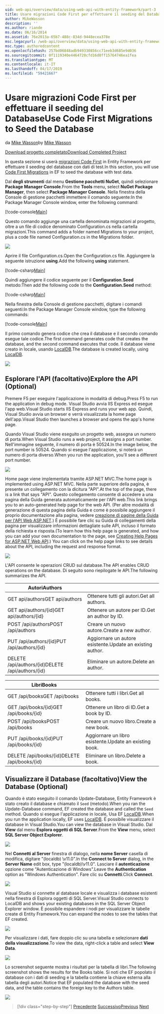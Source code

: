 ```yaml
---
uid: web-api/overview/data/using-web-api-with-entity-framework/part-3
title: Usare migrazioni Code First per effettuare il seeding del Database | Microsoft Docs
author: MikeWasson
description: ''
ms.author: riande
ms.date: 06/16/2014
ms.assetid: 76e2013a-65b7-488c-834d-9448ecea378e
msc.legacyurl: /web-api/overview/data/using-web-api-with-entity-framework/part-3
msc.type: authoredcontent
ms.openlocfilehash: 257bd06848adb949330856cc71eeb3d685e9d036
ms.sourcegitcommit: 0f1119340e4464720cfd16d0ff15764746ea1fea
ms.translationtype: MT
ms.contentlocale: it-IT
ms.lasthandoff: 04/17/2019
ms.locfileid: "59421667"
---
```

# <a name="use-code-first-migrations-to-seed-the-database"></a><span data-ttu-id="4a770-102">Usare migrazioni Code First per effettuare il seeding del Database</span><span class="sxs-lookup"><span data-stu-id="4a770-102">Use Code First Migrations to Seed the Database</span></span>

<span data-ttu-id="4a770-103">da [Mike Wasson](https://github.com/MikeWasson)</span><span class="sxs-lookup"><span data-stu-id="4a770-103">by [Mike Wasson](https://github.com/MikeWasson)</span></span>

[<span data-ttu-id="4a770-104">Download progetto completato</span><span class="sxs-lookup"><span data-stu-id="4a770-104">Download Completed Project</span></span>](https://github.com/MikeWasson/BookService)

<span data-ttu-id="4a770-105">In questa sezione si userà [migrazioni Code First](https://msdn.microsoft.com/data/jj591621) in Entity Framework per effettuare il seeding del database con dati di test.</span><span class="sxs-lookup"><span data-stu-id="4a770-105">In this section, you will use [Code First Migrations](https://msdn.microsoft.com/data/jj591621) in EF to seed the database with test data.</span></span>

<span data-ttu-id="4a770-106">Dal **degli strumenti** dal menu **Gestione pacchetti NuGet**, quindi selezionare **Package Manager Console**.</span><span class="sxs-lookup"><span data-stu-id="4a770-106">From the **Tools** menu, select **NuGet Package Manager**, then select **Package Manager Console**.</span></span> <span data-ttu-id="4a770-107">Nella finestra della Console di gestione pacchetti immettere il comando seguente:</span><span class="sxs-lookup"><span data-stu-id="4a770-107">In the Package Manager Console window, enter the following command:</span></span>

[!code-console[Main](part-3/samples/sample1.cmd)]

<span data-ttu-id="4a770-108">Questo comando aggiunge una cartella denominata migrazioni al progetto, oltre a un file di codice denominato Configuration.cs nella cartella migrazioni.</span><span class="sxs-lookup"><span data-stu-id="4a770-108">This command adds a folder named Migrations to your project, plus a code file named Configuration.cs in the Migrations folder.</span></span>

![](part-3/_static/image1.png)

<span data-ttu-id="4a770-109">Aprire il file Configuration.cs.</span><span class="sxs-lookup"><span data-stu-id="4a770-109">Open the Configuration.cs file.</span></span> <span data-ttu-id="4a770-110">Aggiungere la seguente istruzione **using**.</span><span class="sxs-lookup"><span data-stu-id="4a770-110">Add the following **using** statement.</span></span>

[!code-csharp[Main](part-3/samples/sample2.cs)]

<span data-ttu-id="4a770-111">Quindi aggiungere il codice seguente per il **Configuration.Seed** metodo:</span><span class="sxs-lookup"><span data-stu-id="4a770-111">Then add the following code to the **Configuration.Seed** method:</span></span>

[!code-csharp[Main](part-3/samples/sample3.cs)]

<span data-ttu-id="4a770-112">Nella finestra della Console di gestione pacchetti, digitare i comandi seguenti:</span><span class="sxs-lookup"><span data-stu-id="4a770-112">In the Package Manager Console window, type the following commands:</span></span>

[!code-console[Main](part-3/samples/sample4.cmd)]

<span data-ttu-id="4a770-113">Il primo comando genera codice che crea il database e il secondo comando esegue tale codice.</span><span class="sxs-lookup"><span data-stu-id="4a770-113">The first command generates code that creates the database, and the second command executes that code.</span></span> <span data-ttu-id="4a770-114">Il database viene creato in locale, usando [LocalDB](https://msdn.microsoft.com/library/hh510202.aspx).</span><span class="sxs-lookup"><span data-stu-id="4a770-114">The database is created locally, using [LocalDB](https://msdn.microsoft.com/library/hh510202.aspx).</span></span>

![](part-3/_static/image2.png)

## <a name="explore-the-api-optional"></a><span data-ttu-id="4a770-115">Esplorare l'API (facoltativo)</span><span class="sxs-lookup"><span data-stu-id="4a770-115">Explore the API (Optional)</span></span>

<span data-ttu-id="4a770-116">Premere F5 per eseguire l'applicazione in modalità di debug.</span><span class="sxs-lookup"><span data-stu-id="4a770-116">Press F5 to run the application in debug mode.</span></span> <span data-ttu-id="4a770-117">Visual Studio avvia IIS Express ed esegue l'app web.</span><span class="sxs-lookup"><span data-stu-id="4a770-117">Visual Studio starts IIS Express and runs your web app.</span></span> <span data-ttu-id="4a770-118">Quindi, Visual Studio avvia un browser e verrà visualizzata la home page dell'app.</span><span class="sxs-lookup"><span data-stu-id="4a770-118">Visual Studio then launches a browser and opens the app's home page.</span></span>

<span data-ttu-id="4a770-119">Quando Visual Studio viene eseguito un progetto web, assegna un numero di porta.</span><span class="sxs-lookup"><span data-stu-id="4a770-119">When Visual Studio runs a web project, it assigns a port number.</span></span> <span data-ttu-id="4a770-120">Nell'immagine seguente, il numero di porta è 50524.</span><span class="sxs-lookup"><span data-stu-id="4a770-120">In the image below, the port number is 50524.</span></span> <span data-ttu-id="4a770-121">Quando si esegue l'applicazione, si noterà un numero di porta diverso.</span><span class="sxs-lookup"><span data-stu-id="4a770-121">When you run the application, you'll see a different port number.</span></span>

![](part-3/_static/image3.png)

<span data-ttu-id="4a770-122">Home page viene implementata tramite ASP.NET MVC.</span><span class="sxs-lookup"><span data-stu-id="4a770-122">The home page is implemented using ASP.NET MVC.</span></span> <span data-ttu-id="4a770-123">Nella parte superiore della pagina, è presente un collegamento con la dicitura "API".</span><span class="sxs-lookup"><span data-stu-id="4a770-123">At the top of the page, there is a link that says "API".</span></span> <span data-ttu-id="4a770-124">Questo collegamento consente di accedere a una pagina della Guida generata automaticamente per l'API web.</span><span class="sxs-lookup"><span data-stu-id="4a770-124">This link brings you to an auto-generated help page for the web API.</span></span> <span data-ttu-id="4a770-125">(Per altre modalità di generazione di questa pagina della Guida e come è possibile aggiungere il proprio documentazione alla pagina, vedere [creazione di pagine della Guida per l'API Web ASP.NET](../../getting-started-with-aspnet-web-api/creating-api-help-pages.md).) È possibile fare clic su Guida di collegamenti della pagina per visualizzare informazioni dettagliate sulle API, incluso il formato della richiesta e risposta.</span><span class="sxs-lookup"><span data-stu-id="4a770-125">(To learn how this help page is generated, and how you can add your own documentation to the page, see [Creating Help Pages for ASP.NET Web API](../../getting-started-with-aspnet-web-api/creating-api-help-pages.md).) You can click on the help page links to see details about the API, including the request and response format.</span></span>

![](part-3/_static/image4.png)

<span data-ttu-id="4a770-126">L'API consente le operazioni CRUD sul database.</span><span class="sxs-lookup"><span data-stu-id="4a770-126">The API enables CRUD operations on the database.</span></span> <span data-ttu-id="4a770-127">Di seguito sono riepilogate le API.</span><span class="sxs-lookup"><span data-stu-id="4a770-127">The following summarizes the API.</span></span>

| <span data-ttu-id="4a770-128">Autori</span><span class="sxs-lookup"><span data-stu-id="4a770-128">Authors</span></span> |  |
| --- | -- |
| <span data-ttu-id="4a770-129">GET api/authors</span><span class="sxs-lookup"><span data-stu-id="4a770-129">GET api/authors</span></span> | <span data-ttu-id="4a770-130">Ottenere tutti gli autori.</span><span class="sxs-lookup"><span data-stu-id="4a770-130">Get all authors.</span></span> |
| <span data-ttu-id="4a770-131">GET api/authors/{id}</span><span class="sxs-lookup"><span data-stu-id="4a770-131">GET api/authors/{id}</span></span> | <span data-ttu-id="4a770-132">Ottenere un autore per ID.</span><span class="sxs-lookup"><span data-stu-id="4a770-132">Get an author by ID.</span></span> |
| <span data-ttu-id="4a770-133">POST /api/authors</span><span class="sxs-lookup"><span data-stu-id="4a770-133">POST /api/authors</span></span> | <span data-ttu-id="4a770-134">Creare un nuovo autore.</span><span class="sxs-lookup"><span data-stu-id="4a770-134">Create a new author.</span></span> |
| <span data-ttu-id="4a770-135">PUT /api/authors/{id}</span><span class="sxs-lookup"><span data-stu-id="4a770-135">PUT /api/authors/{id}</span></span> | <span data-ttu-id="4a770-136">Aggiornare un autore esistente.</span><span class="sxs-lookup"><span data-stu-id="4a770-136">Update an existing author.</span></span> |
| <span data-ttu-id="4a770-137">DELETE /api/authors/{id}</span><span class="sxs-lookup"><span data-stu-id="4a770-137">DELETE /api/authors/{id}</span></span> | <span data-ttu-id="4a770-138">Eliminare un autore.</span><span class="sxs-lookup"><span data-stu-id="4a770-138">Delete an author.</span></span> |

| <span data-ttu-id="4a770-139">Libri</span><span class="sxs-lookup"><span data-stu-id="4a770-139">Books</span></span> |  |
| --- | -- |
| <span data-ttu-id="4a770-140">GET /api/books</span><span class="sxs-lookup"><span data-stu-id="4a770-140">GET /api/books</span></span> | <span data-ttu-id="4a770-141">Ottenere tutti i libri.</span><span class="sxs-lookup"><span data-stu-id="4a770-141">Get all books.</span></span> |
| <span data-ttu-id="4a770-142">GET /api/books/{id}</span><span class="sxs-lookup"><span data-stu-id="4a770-142">GET /api/books/{id}</span></span> | <span data-ttu-id="4a770-143">Ottenere un libro di ID.</span><span class="sxs-lookup"><span data-stu-id="4a770-143">Get a book by ID.</span></span> |
| <span data-ttu-id="4a770-144">POST /api/books</span><span class="sxs-lookup"><span data-stu-id="4a770-144">POST /api/books</span></span> | <span data-ttu-id="4a770-145">Creare un nuovo libro.</span><span class="sxs-lookup"><span data-stu-id="4a770-145">Create a new book.</span></span> |
| <span data-ttu-id="4a770-146">PUT /api/books/{id}</span><span class="sxs-lookup"><span data-stu-id="4a770-146">PUT /api/books/{id}</span></span> | <span data-ttu-id="4a770-147">Aggiornare un libro esistente.</span><span class="sxs-lookup"><span data-stu-id="4a770-147">Update an existing book.</span></span> |
| <span data-ttu-id="4a770-148">DELETE /api/books/{id}</span><span class="sxs-lookup"><span data-stu-id="4a770-148">DELETE /api/books/{id}</span></span> | <span data-ttu-id="4a770-149">Eliminare un libro.</span><span class="sxs-lookup"><span data-stu-id="4a770-149">Delete a book.</span></span> |

## <a name="view-the-database-optional"></a><span data-ttu-id="4a770-150">Visualizzare il Database (facoltativo)</span><span class="sxs-lookup"><span data-stu-id="4a770-150">View the Database (Optional)</span></span>

<span data-ttu-id="4a770-151">Quando è stato eseguito il comando Update-Database, Entity Framework è stato creato il database e chiamato il `Seed` (metodo).</span><span class="sxs-lookup"><span data-stu-id="4a770-151">When you ran the Update-Database command, EF created the database and called the `Seed` method.</span></span> <span data-ttu-id="4a770-152">Quando si esegue l'applicazione in locale, Usa EF [LocalDB](https://blogs.msdn.com/b/sqlexpress/archive/2011/07/12/introducing-localdb-a-better-sql-express.aspx).</span><span class="sxs-lookup"><span data-stu-id="4a770-152">When you run the application locally, EF uses [LocalDB](https://blogs.msdn.com/b/sqlexpress/archive/2011/07/12/introducing-localdb-a-better-sql-express.aspx).</span></span> <span data-ttu-id="4a770-153">È possibile visualizzare il database in Visual Studio.</span><span class="sxs-lookup"><span data-stu-id="4a770-153">You can view the database in Visual Studio.</span></span> <span data-ttu-id="4a770-154">Dal **View** dal menu **Esplora oggetti di SQL Server**.</span><span class="sxs-lookup"><span data-stu-id="4a770-154">From the **View** menu, select **SQL Server Object Explorer**.</span></span>

![](part-3/_static/image5.png)

<span data-ttu-id="4a770-155">Nel **Connetti al Server** finestra di dialogo, nella **nome Server** casella di modifica, digitare "(localdb) \v11.0".</span><span class="sxs-lookup"><span data-stu-id="4a770-155">In the **Connect to Server** dialog, in the **Server Name** edit box, type "(localdb)\v11.0".</span></span> <span data-ttu-id="4a770-156">Lasciare il **autenticazione** opzione come "Autenticazione di Windows".</span><span class="sxs-lookup"><span data-stu-id="4a770-156">Leave the **Authentication** option as "Windows Authentication".</span></span> <span data-ttu-id="4a770-157">Fare clic su **Connetti**.</span><span class="sxs-lookup"><span data-stu-id="4a770-157">Click **Connect**.</span></span>

![](part-3/_static/image6.png)

<span data-ttu-id="4a770-158">Visual Studio si connette al database locale e visualizza i database esistenti nella finestra di Esplora oggetti di SQL Server.</span><span class="sxs-lookup"><span data-stu-id="4a770-158">Visual Studio connects to LocalDB and shows your existing databases in the SQL Server Object Explorer window.</span></span> <span data-ttu-id="4a770-159">È possibile espandere i nodi per visualizzare le tabelle create di Entity Framework.</span><span class="sxs-lookup"><span data-stu-id="4a770-159">You can expand the nodes to see the tables that EF created.</span></span>

![](part-3/_static/image7.png)

<span data-ttu-id="4a770-160">Per visualizzare i dati, fare doppio clic su una tabella e selezionare **dati della visualizzazione**.</span><span class="sxs-lookup"><span data-stu-id="4a770-160">To view the data, right-click a table and select **View Data**.</span></span>

![](part-3/_static/image8.png)

<span data-ttu-id="4a770-161">Lo screenshot seguente mostra i risultati per la tabella di libri.</span><span class="sxs-lookup"><span data-stu-id="4a770-161">The following screenshot shows the results for the Books table.</span></span> <span data-ttu-id="4a770-162">Si noti che EF popolato il database con i dati di seeding e la tabella contiene la chiave esterna alla tabella degli autori.</span><span class="sxs-lookup"><span data-stu-id="4a770-162">Notice that EF populated the database with the seed data, and the table contains the foreign key to the Authors table.</span></span>

![](part-3/_static/image9.png)

> [!div class="step-by-step"]
> <span data-ttu-id="4a770-163">[Precedente](part-2.md)
> [Successivo](part-4.md)</span><span class="sxs-lookup"><span data-stu-id="4a770-163">[Previous](part-2.md)
[Next](part-4.md)</span></span>
